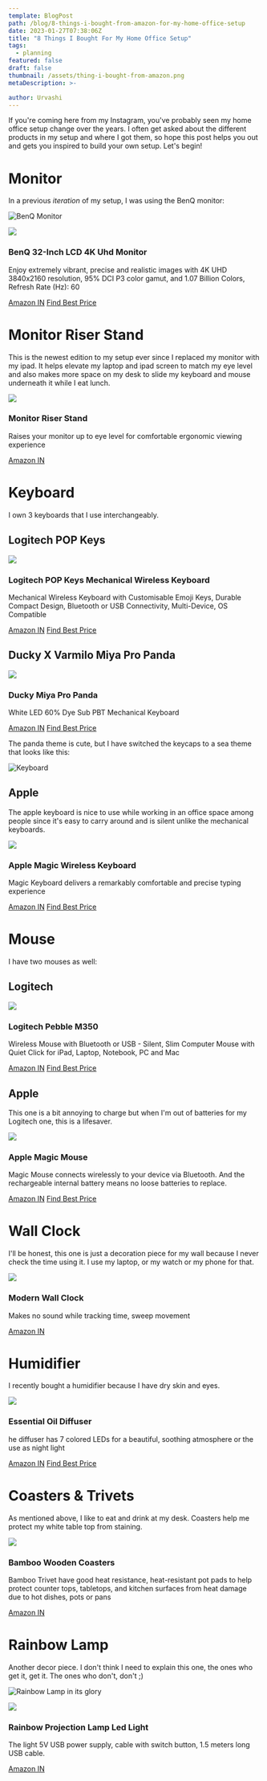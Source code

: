 ```yaml
---
template: BlogPost
path: /blog/8-things-i-bought-from-amazon-for-my-home-office-setup
date: 2023-01-27T07:38:06Z
title: "8 Things I Bought For My Home Office Setup"
tags:
  - planning
featured: false
draft: false
thumbnail: /assets/thing-i-bought-from-amazon.png
metaDescription: >-

author: Urvashi
---
```


If you're coming here from my Instagram, you've probably seen my home office setup change over the years.
I often get asked about the different products in my setup and where I got them, so hope this post helps you out and gets you inspired to build your own setup.
Let's begin!

# Monitor

In a previous _iteration_ of my setup, I was using the BenQ monitor:

![BenQ Monitor](/assets/monitor-home-office.webp)

<div class="affiliate-container">
  <img class="affiliate-container__thumbnail" src="https://m.media-amazon.com/images/I/61FCyaFGqhL._AC_SX679_.jpg">
  <div>
    <h3 class="affiliate-container__heading">BenQ 32-Inch LCD 4K Uhd Monitor</h3>
    <p>Enjoy extremely vibrant, precise and realistic images with 4K UHD 3840x2160 resolution, 95% DCI P3 color gamut, and 1.07 Billion Colors, Refresh Rate (Hz): 60</p>
    <div class="mt-5">
      <a class="button button--small button--yellow" href="https://amzn.to/3wwPIxb" target="__blank">Amazon IN</a>
      <a class="button button--small button--yellow" href="https://capitaloneshopping.com/p/ben-q-ew-3270-u-premium-monitor-/95FMG7TMRV?run=82ba33f4-0a31-4f3e-82ca-c29fbb7502bd" target="__blank">Find Best Price</a>
    </div>
  </div>
</div>

# Monitor Riser Stand

This is the newest edition to my setup ever since I replaced my monitor with my ipad.
It helps elevate my laptop and ipad screen to match my eye level and also makes more space on my desk to slide my keyboard and mouse underneath it while I eat lunch.

<div class="affiliate-container">
  <img class="affiliate-container__thumbnail" src="https://m.media-amazon.com/images/I/419g4-bimrL.jpg">
  <div>
    <h3 class="affiliate-container__heading">Monitor Riser Stand</h3>
    <p>Raises your monitor up to eye level for comfortable ergonomic viewing experience</p>
    <div class="mt-5">
      <a class="button button--small button--yellow" href="https://amzn.to/409M9KF" target="__blank">Amazon IN</a>
    </div>
  </div>
</div>

# Keyboard

I own 3 keyboards that I use interchangeably.

## Logitech POP Keys

<div class="affiliate-container">
  <img class="affiliate-container__thumbnail" src="https://m.media-amazon.com/images/I/81DpreOAoSL._SX679_.jpg">
  <div>
    <h3 class="affiliate-container__heading">Logitech POP Keys Mechanical Wireless Keyboard</h3>
    <p>Mechanical Wireless Keyboard with Customisable Emoji Keys, Durable Compact Design, Bluetooth or USB Connectivity, Multi-Device, OS Compatible</p>
    <div class="mt-5">
      <a class="button button--small button--yellow" href="https://amzn.to/3HcFaIk" target="__blank">Amazon IN</a>
      <a class="button button--small button--yellow" href="https://capitaloneshopping.com/p/logitech-pop-keys-mechanical-wir/W8HXDLSNSN" target="__blank">Find Best Price</a>
    </div>
  </div>
</div>

## Ducky X Varmilo Miya Pro Panda

<div class="affiliate-container">
  <img class="affiliate-container__thumbnail w-14" src="https://m.media-amazon.com/images/I/710O5CFjPZL._SX679_.jpg">
  <div class="mt-5">
    <h3 class="affiliate-container__heading">Ducky Miya Pro Panda</h3>
    <p>White LED 60% Dye Sub PBT Mechanical Keyboard</p>
    <div class="mt-5">
      <a class="button button--small button--yellow block" href="https://amzn.to/3HDXmfe" target="__blank">Amazon IN</a>
      <a class="button button--small button--yellow mt-5 block whitespace-nowrap" href="https://capitaloneshopping.com/p/varmilo-va-108-m-panda-white-led/XX2LVRGM6X?run=cb69daca-b2fe-4521-89d2-8e19092ce169" target="__blank">Find Best Price</a>
    </div>
  </div>
</div>

The panda theme is cute, but I have switched the keycaps to a sea theme that looks like this:

![Keyboard](/assets/keyboard-home-office-ducky.webp)

## Apple

The apple keyboard is nice to use while working in an office space among people since it's easy to carry around and is silent unlike the mechanical keyboards.

<div class="affiliate-container">
  <img class="affiliate-container__thumbnail" src="https://m.media-amazon.com/images/I/71cboO+0CcL._SX679_.jpg">
  <div>
    <h3 class="affiliate-container__heading">Apple Magic Wireless Keyboard</h3>
    <p>Magic Keyboard delivers a remarkably comfortable and precise typing experience</p>
    <div class="mt-5">
      <a class="button button--small button--yellow" href="https://amzn.to/40lRnDx" target="__blank">Amazon IN</a>
      <a class="button button--small button--yellow" href="https://capitaloneshopping.com/p/apple-magic-wireless-keyboard-2-/N5QGHZ7NJX" target="__blank">Find Best Price</a>
    </div>
  </div>
</div>

# Mouse

I have two mouses as well:

## Logitech

<div class="affiliate-container">
  <img class="affiliate-container__thumbnail" src="https://m.media-amazon.com/images/I/61NQUkfcB3L._AC_SX679_.jpg">
  <div>
    <h3 class="affiliate-container__heading">Logitech Pebble M350</h3>
    <p>Wireless Mouse with Bluetooth or USB - Silent, Slim Computer Mouse with Quiet Click for iPad, Laptop, Notebook, PC and Mac</p>
    <div class="mt-5">
      <a class="button button--small button--yellow" href="https://amzn.to/3jbwREO" target="__blank">Amazon IN</a>
      <a class="button button--small button--yellow" href="https://capitaloneshopping.com/p/logitech-pebble-m-350-wireless-m/TRQMRWHDVP" target="__blank">Find Best Price</a>
    </div>
  </div>
</div>

## Apple

This one is a bit annoying to charge but when I'm out of batteries for my Logitech one, this is a lifesaver.

<div class="affiliate-container">
  <img class="affiliate-container__thumbnail" src="https://m.media-amazon.com/images/I/61BZ5N9n4IL._AC_SX679_.jpg">
  <div>
    <h3 class="affiliate-container__heading">Apple Magic Mouse</h3>
    <p> Magic Mouse connects wirelessly to your device via Bluetooth. And the rechargeable internal battery means no loose batteries to replace.</p>
    <div class="mt-5">
      <a class="button button--small button--yellow" href="https://amzn.to/3HDa7XJ" target="__blank">Amazon IN</a>
      <a class="button button--small button--yellow" href="https://capitaloneshopping.com/p/apple-magic-mouse-wireless-bluet/5XSCDS8ZJ7?run=4761759d-0bfc-4ad1-9123-0132b97b0268" target="__blank">Find Best Price</a>
    </div>
  </div>
</div>

# Wall Clock

I'll be honest, this one is just a decoration piece for my wall because I never check the time using it. I use my laptop, or my watch or my phone for that.

<div class="affiliate-container">
  <img class="affiliate-container__thumbnail" src="https://m.media-amazon.com/images/I/81iUk1N-1lL._SX679_.jpg">
  <div>
    <h3 class="affiliate-container__heading">Modern Wall Clock</h3>
    <p>Makes no sound while tracking time, sweep movement</p>
    <div class="mt-5">
      <a class="button button--small button--yellow" href="https://amzn.to/3kRLNrV" target="__blank">Amazon IN</a>
    </div>
  </div>
</div>

# Humidifier

I recently bought a humidifier because I have dry skin and eyes.

<div class="affiliate-container">
  <img class="affiliate-container__thumbnail" src="https://m.media-amazon.com/images/I/41zyYoNFiGL.jpg">
  <div>
    <h3 class="affiliate-container__heading">Essential Oil Diffuser </h3>
    <p>he diffuser has 7 colored LEDs for a beautiful, soothing atmosphere or the use as night light</p>
    <div class="mt-5">
      <a class="button button--small button--yellow" href="https://amzn.to/407XET3" target="__blank">Amazon IN</a>
      <a href="https://capitaloneshopping.com/p/sunset-lamp-rainbow-projection-l/KVD7R2RH6D?run=da716007-9670-472f-87e3-f4272f68f8f7" target="__blank">Find Best Price</a>
    </div>
  </div>
</div>

# Coasters & Trivets

As mentioned above, I like to eat and drink at my desk.
Coasters help me protect my white table top from staining.

<div class="affiliate-container">
  <img class="affiliate-container__thumbnail" src="https://m.media-amazon.com/images/I/51-USgQ8kTS._SX300_SY300_QL70_FMwebp_.jpg">
  <div>
    <h3 class="affiliate-container__heading">Bamboo Wooden Coasters</h3>
    <p>Bamboo Trivet have good heat resistance, heat-resistant pot pads to help protect counter tops, tabletops, and kitchen surfaces from heat damage due to hot dishes, pots or pans</p>
    <div class="mt-5">
      <a class="button button--small button--yellow" href="https://amzn.to/407YizX">Amazon IN</a>
    </div>
  </div>
</div>

# Rainbow Lamp

Another decor piece.
I don't think I need to explain this one, the ones who get it, get it. The ones who don't, don't ;)

![Rainbow Lamp in its glory](/assets/IMG_4280.png)

<div class="affiliate-container">
  <img class="affiliate-container__thumbnail" src="https://m.media-amazon.com/images/I/51rS4LhcpDS._SX679_.jpg">
  <div>
    <h3 class="affiliate-container__heading">Rainbow Projection Lamp Led Light</h3>
    <p>The light 5V USB power supply, cable with switch button, 1.5 meters long USB cable.</p>
    <div class="mt-5">
      <a class="button button--small button--yellow" href="https://amzn.to/3kDVlGY">Amazon IN</a>
    </div>
  </div>
</div>

